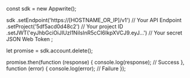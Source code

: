 const sdk = new Appwrite();

sdk
    .setEndpoint('https://[HOSTNAME_OR_IP]/v1') // Your API Endpoint
    .setProject('5df5acd0d48c2') // Your project ID
    .setJWT('eyJhbGciOiJIUzI1NiIsInR5cCI6IkpXVCJ9.eyJ...') // Your secret JSON Web Token
;

let promise = sdk.account.delete();

promise.then(function (response) {
    console.log(response); // Success
}, function (error) {
    console.log(error); // Failure
});